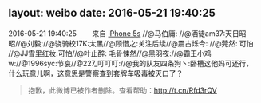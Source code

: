 layout: weibo
date: 2016-05-21 19:40:25
---
2016-05-21 19:40:25  &nbsp;&nbsp;&nbsp;&nbsp;&nbsp;&nbsp; 来自 <a href="sinaweibo://customweibosource" rel="nofollow">iPhone 5s</a>
//@马伯庸: //@酒徒am37:天日昭昭//@刘毅://@骁骑校17K:太黑//@顾惜之:关注后续//@震古烁今: //@莞然: 可怕 //@JJ雪里红妆:可怕//@叶止醉: 毛骨悚然//@黑羽夜://@霸王小鸡w://@1996syc:节哀//@227_叮叮叮://@我的队友四条狗丶:卧槽这他妈可还行，什么玩意儿啊，这意思是警察查到套牌车吸毒被灭口了？
>  抱歉，此微博已被作者删除。查看帮助：http://t.cn/Rfd3rQV
